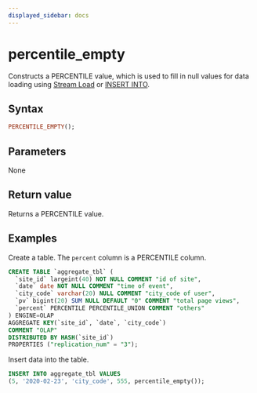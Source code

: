 ```yaml
---
displayed_sidebar: docs
---
```


# percentile_empty



Constructs a PERCENTILE value, which is used to fill in null values for data loading using [Stream Load](../../../loading/StreamLoad.md) or [INSERT INTO](../../../loading/InsertInto.md).

## Syntax

```Haskell
PERCENTILE_EMPTY();
```

## Parameters

None

## Return value

Returns a PERCENTILE value.

## Examples

Create a table. The `percent` column is a PERCENTILE column.

```sql
CREATE TABLE `aggregate_tbl` (
  `site_id` largeint(40) NOT NULL COMMENT "id of site",
  `date` date NOT NULL COMMENT "time of event",
  `city_code` varchar(20) NULL COMMENT "city_code of user",
  `pv` bigint(20) SUM NULL DEFAULT "0" COMMENT "total page views",
  `percent` PERCENTILE PERCENTILE_UNION COMMENT "others"
) ENGINE=OLAP
AGGREGATE KEY(`site_id`, `date`, `city_code`)
COMMENT "OLAP"
DISTRIBUTED BY HASH(`site_id`)
PROPERTIES ("replication_num" = "3");
```

Insert data into the table.

```sql
INSERT INTO aggregate_tbl VALUES
(5, '2020-02-23', 'city_code', 555, percentile_empty());
```